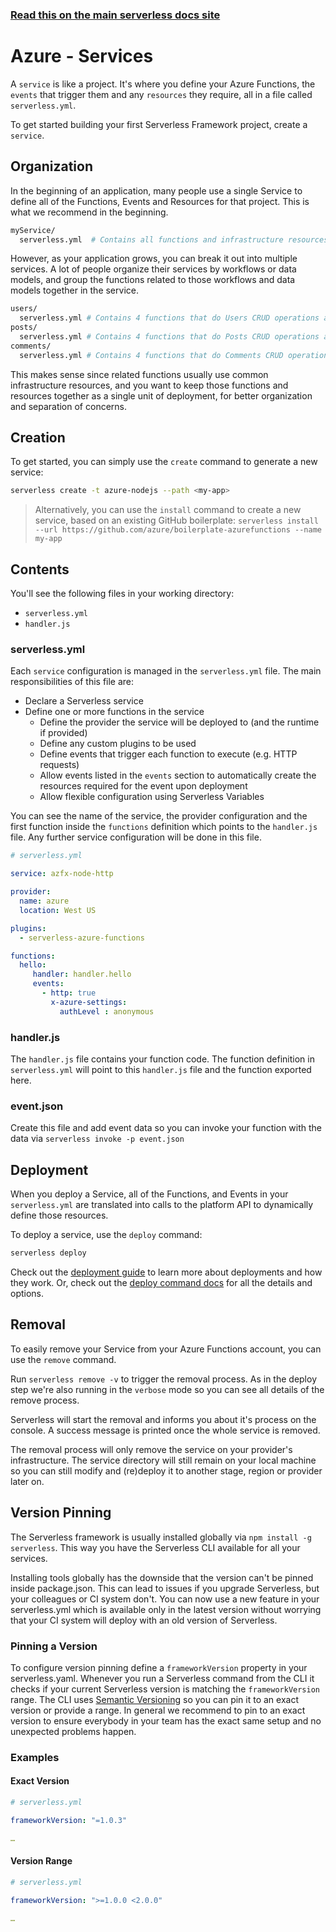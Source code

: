 <!--
title: Serverless Framework - Azure Functions Guide - Services
menuText: Services
menuOrder: 4
description: How to manage and configure serverless services, which contain your Azure Functions, their events and resources.
layout: Doc
-->

<!-- DOCS-SITE-LINK:START automatically generated  -->
### [Read this on the main serverless docs site](https://www.serverless.com/framework/docs/providers/azure/guide/services)
<!-- DOCS-SITE-LINK:END -->

# Azure - Services

A `service` is like a project.  It's where you define your Azure Functions, the `events` that trigger them and any  `resources` they require, all in a file called `serverless.yml`.

To get started building your first Serverless Framework project, create a `service`.

## Organization

In the beginning of an application, many people use a single Service to define all of the Functions, Events and Resources for that project.  This is what we recommend in the beginning.

```bash
myService/
  serverless.yml  # Contains all functions and infrastructure resources
```

However, as your application grows, you can break it out into multiple services.  A lot of people organize their services by workflows or data models, and group the functions related to those workflows and data models together in the service.

```bash
users/
  serverless.yml # Contains 4 functions that do Users CRUD operations and the Users database
posts/
  serverless.yml # Contains 4 functions that do Posts CRUD operations and the Posts database
comments/
  serverless.yml # Contains 4 functions that do Comments CRUD operations and the Comments database
```
This makes sense since related functions usually use common infrastructure resources, and you want to keep those functions and resources together as a single unit of deployment, for better organization and separation of concerns.

## Creation

To get started, you can simply use the `create` command to generate a new service:

```bash
serverless create -t azure-nodejs --path <my-app>
```

> Alternatively, you can use the `install` command to create a new service, based on an existing GitHub boilerplate: `serverless install --url https://github.com/azure/boilerplate-azurefunctions --name my-app`

## Contents

You'll see the following files in your working directory:
- `serverless.yml`
- `handler.js`

### serverless.yml

Each `service` configuration is managed in the `serverless.yml` file. The main responsibilities of this file are:

- Declare a Serverless service
- Define one or more functions in the service
    - Define the provider the service will be deployed to (and the runtime if provided)
    - Define any custom plugins to be used
    - Define events that trigger each function to execute (e.g. HTTP requests)
    - Allow events listed in the `events` section to automatically create the resources required for the event upon deployment
    - Allow flexible configuration using Serverless Variables

You can see the name of the service, the provider configuration and the first function inside the `functions` definition which points to the `handler.js` file. Any further service configuration will be done in this file.

```yml
# serverless.yml

service: azfx-node-http

provider:
  name: azure
  location: West US

plugins:
  - serverless-azure-functions

functions:
  hello:
     handler: handler.hello
     events:
       - http: true
         x-azure-settings:
           authLevel : anonymous
```

### handler.js

The `handler.js` file contains your function code. The function definition in `serverless.yml` will point to this `handler.js` file and the function exported here.

### event.json

Create this file and add event data so you can invoke your function with the data via `serverless invoke -p event.json`

## Deployment

When you deploy a Service, all of the Functions, and Events in your `serverless.yml` are translated into calls to the platform API to dynamically define those resources.

To deploy a service, use the `deploy` command:

```bash
serverless deploy
```

Check out the [deployment guide](https://serverless.com/framework/docs/providers/azure/guide/deploying/) to learn more about deployments and how they work.  Or, check out the [deploy command docs](../cli-reference/deploy) for all the details and options.

## Removal

To easily remove your Service from your Azure Functions account, you can use the `remove` command.

Run `serverless remove -v` to trigger the removal process. As in the deploy step we're also running in the `verbose` mode so you can see all details of the remove process.

Serverless will start the removal and informs you about it's process on the console. A success message is printed once the whole service is removed.

The removal process will only remove the service on your provider's infrastructure. The service directory will still remain on your local machine so you can still modify and (re)deploy it to another stage, region or provider later on.

## Version Pinning

The Serverless framework is usually installed globally via `npm install -g serverless`. This way you have the Serverless CLI available for all your services.

Installing tools globally has the downside that the version can't be pinned inside package.json. This can lead to issues if you upgrade Serverless, but your colleagues or CI system don't. You can now use a new feature in your serverless.yml which is available only in the latest version without worrying that your CI system will deploy with an old version of Serverless.

### Pinning a Version

To configure version pinning define a `frameworkVersion` property in your serverless.yaml. Whenever you run a Serverless command from the CLI it checks if your current Serverless version is matching the `frameworkVersion` range. The CLI uses [Semantic Versioning](http://semver.org/) so you can pin it to an exact version or provide a range. In general we recommend to pin to an exact version to ensure everybody in your team has the exact same setup and no unexpected problems happen.

### Examples

#### Exact Version

```yml
# serverless.yml

frameworkVersion: "=1.0.3"

…
```

#### Version Range

```yml
# serverless.yml

frameworkVersion: ">=1.0.0 <2.0.0"

…
```
